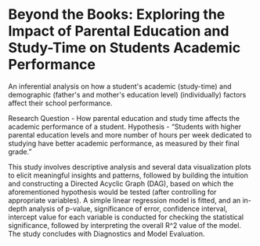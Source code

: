 # Beyond the Books: Exploring the Impact of Parental Education and Study-Time on Students Academic Performance

An inferential analysis on how a student's academic (study-time) and demographic (father's and mother's education level) (individually) factors affect their school performance. 

Research Question - How parental education and study time affects the academic performance of a student.
Hypothesis - “Students with higher parental education levels and more number of hours per week dedicated to studying have better academic performance, as measured by their final grade.”

This study involves descriptive analysis and several data visualization plots to elicit meaningful insights and patterns, followed by building the intuition and constructing a Directed Acyclic Graph (DAG), based on which the aforementioned hypothesis would be tested (after controlling for appropriate variables). A simple linear regression model is fitted, and an in-depth analysis of p-value, significance of error, confidence interval, intercept value for each variable is conducted for checking the statistical significance, followed by interpreting the overall R^2 value of the model. The study concludes with Diagnostics and Model Evaluation.
